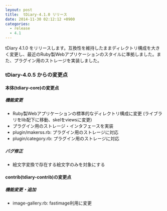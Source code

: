 ```yaml
---
leyout: post
title:  tDiary-4.1.0 リリース
date: 2014-11-30 02:12:12 +0900
categories:
  - release
  - 4.1
---
```

tDiary 4.1.0 をリリースします。互換性を維持したままディレクトリ構成を大きく変更し、最近のRuby製Webアプリケーションのスタイルに準拠しました。また、プラグイン用のストレージを実装しました。

### tDiary-4.0.5 からの変更点

#### 本体(tdiary-core)の変更点

##### 機能変更
* Ruby製Webアプリケーションの標準的なディレクトリ構成に変更 (ライブラリをlib配下に移動、skelをviewsに変更)
* プラグイン用のストレージ・インタフェースを実装
* plugin/makerss.rb: プラグイン用のストレージに対応
* plugin/category.rb: プラグイン用のストレージに対応

##### バグ修正
* 絵文字変換で存在する絵文字のみを対象にする

#### contrib(tdiary-contrib)の変更点

##### 機能変更・追加
* image-gallery.rb: fastimage利用に変更


